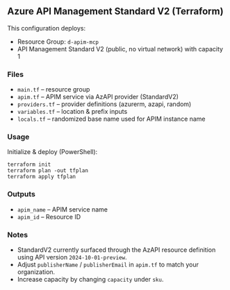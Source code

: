## Azure API Management Standard V2 (Terraform)

This configuration deploys:

* Resource Group: `d-apim-mcp`
* API Management Standard V2 (public, no virtual network) with capacity 1

### Files
* `main.tf` – resource group
* `apim.tf` – APIM service via AzAPI provider (StandardV2)
* `providers.tf` – provider definitions (azurerm, azapi, random)
* `variables.tf` – location & prefix inputs
* `locals.tf` – randomized base name used for APIM instance name

### Usage
Initialize & deploy (PowerShell):
```pwsh
terraform init
terraform plan -out tfplan
terraform apply tfplan
```

### Outputs
* `apim_name` – APIM service name
* `apim_id` – Resource ID

### Notes
* StandardV2 currently surfaced through the AzAPI resource definition using API version `2024-10-01-preview`.
* Adjust `publisherName` / `publisherEmail` in `apim.tf` to match your organization.
* Increase capacity by changing `capacity` under `sku`.
